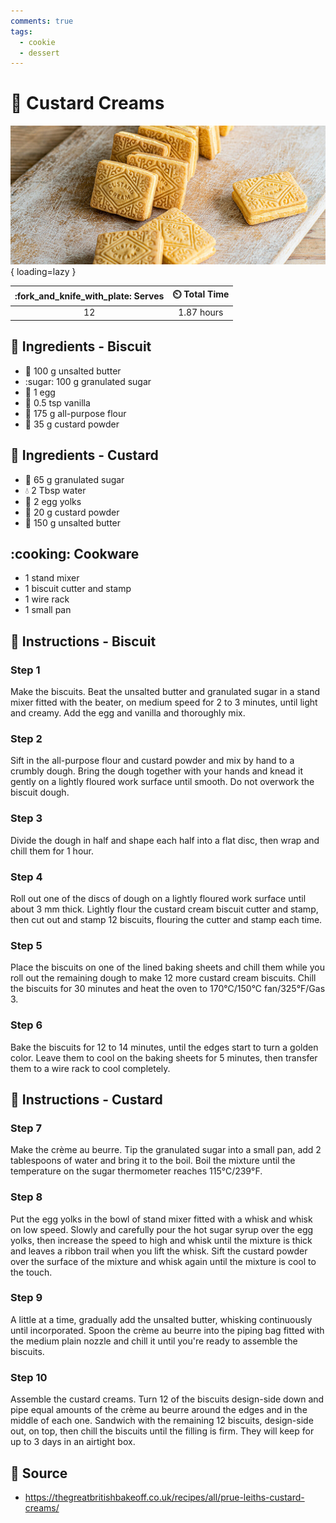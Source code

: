 ```yaml
---
comments: true
tags:
  - cookie
  - dessert
---
```

# :cookie: Custard Creams

![Custard Creams][1]{ loading=lazy }

| :fork_and_knife_with_plate: Serves | :timer_clock: Total Time |
|:----------------------------------:|:-----------------------: |
| 12 | 1.87 hours |

## :salt: Ingredients - Biscuit

- :butter: 100 g unsalted butter
- :sugar: 100 g granulated sugar
- :egg: 1 egg
- :icecream: 0.5 tsp vanilla
- :ear_of_rice: 175 g all-purpose flour
- :rice: 35 g custard powder

## :salt: Ingredients - Custard

- :candy: 65 g granulated sugar
- :droplet: 2 Tbsp water
- :egg: 2 egg yolks
- :rice: 20 g custard powder
- :butter: 150 g unsalted butter

## :cooking: Cookware

- 1 stand mixer
- 1 biscuit cutter and stamp
- 1 wire rack
- 1 small pan

## :pencil: Instructions - Biscuit

### Step 1

Make the biscuits. Beat the unsalted butter and granulated sugar in a stand mixer fitted with the beater, on medium
speed for 2 to 3 minutes, until light and creamy. Add the egg and vanilla and thoroughly mix.

### Step 2

Sift in the all-purpose flour and custard powder and mix by hand to a crumbly dough. Bring the dough together with your
hands and knead it gently on a lightly floured work surface until smooth. Do not overwork the biscuit dough.

### Step 3

Divide the dough in half and shape each half into a flat disc, then wrap and chill them for 1 hour.

### Step 4

Roll out one of the discs of dough on a lightly floured work surface until about 3 mm thick. Lightly flour the custard
cream biscuit cutter and stamp, then cut out and stamp 12 biscuits, flouring the cutter and stamp each time.

### Step 5

Place the biscuits on one of the lined baking sheets and chill them while you roll out the remaining dough to make 12
more custard cream biscuits. Chill the biscuits for 30 minutes and heat the oven to 170°C/150°C fan/325°F/Gas 3.

### Step 6

Bake the biscuits for 12 to 14 minutes, until the edges start to turn a golden color. Leave them to cool on the baking
sheets for 5 minutes, then transfer them to a wire rack to cool completely.

## :pencil: Instructions - Custard

### Step 7

Make the crème au beurre. Tip the granulated sugar into a small pan, add 2 tablespoons of water and bring it to the
boil. Boil the mixture until the temperature on the sugar thermometer reaches 115°C/239°F.

### Step 8

Put the egg yolks in the bowl of stand mixer fitted with a whisk and whisk on low speed. Slowly and carefully pour the
hot sugar syrup over the egg yolks, then increase the speed to high and whisk until the mixture is thick and leaves a
ribbon trail when you lift the whisk. Sift the custard powder over the surface of the mixture and whisk again until the
mixture is cool to the touch.

### Step 9

A little at a time, gradually add the unsalted butter, whisking continuously until incorporated. Spoon the crème au
beurre into the piping bag fitted with the medium plain nozzle and chill it until you're ready to assemble the biscuits.

### Step 10

Assemble the custard creams. Turn 12 of the biscuits design-side down and pipe equal amounts of the crème au beurre
around the edges and in the middle of each one. Sandwich with the remaining 12 biscuits, design-side out, on top, then
chill the biscuits until the filling is firm. They will keep for up to 3 days in an airtight box.

## :link: Source

- <https://thegreatbritishbakeoff.co.uk/recipes/all/prue-leiths-custard-creams/>

[1]: <../assets/images/custard-creams.jpg>
